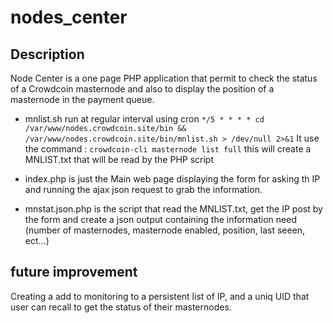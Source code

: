 # nodes_center
## Description
Node Center is a one page PHP application that permit to check the status of a Crowdcoin masternode and also to display the position of a masternode in the payment queue.
* mnlist.sh run at regular interval using cron
``*/5 * * * * cd /var/www/nodes.crowdcoin.site/bin && /var/www/nodes.crowdcoin.site/bin/mnlist.sh > /dev/null 2>&1``
It use the command : ``crowdcoin-cli masternode list full``
this will create a MNLIST.txt that will be read by the PHP script

* index.php is just the Main web page displaying the form for asking th IP and running the ajax json request to grab the information.

* mnstat.json.php is the script that read the MNLIST.txt, get the IP post by the form and create a json output containing the information need (number of masternodes, masternode enabled, position, last seeen, ect...)

## future improvement
Creating a add to monitoring to a persistent list of IP, and a uniq UID that user can recall to get the status of their masternodes.

